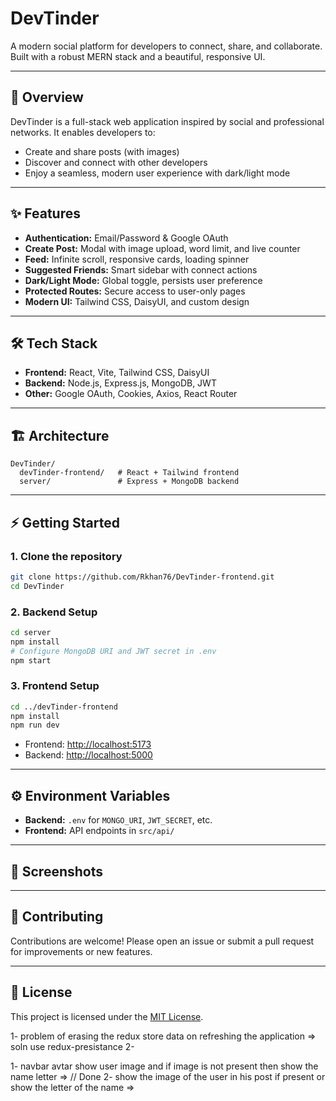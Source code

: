 # DevTinder

A modern social platform for developers to connect, share, and collaborate. Built with a robust MERN stack and a beautiful, responsive UI.

---

## 🚀 Overview
DevTinder is a full-stack web application inspired by social and professional networks. It enables developers to:
- Create and share posts (with images)
- Discover and connect with other developers
- Enjoy a seamless, modern user experience with dark/light mode

---

## ✨ Features
- **Authentication:** Email/Password & Google OAuth
- **Create Post:** Modal with image upload, word limit, and live counter
- **Feed:** Infinite scroll, responsive cards, loading spinner
- **Suggested Friends:** Smart sidebar with connect actions
- **Dark/Light Mode:** Global toggle, persists user preference
- **Protected Routes:** Secure access to user-only pages
- **Modern UI:** Tailwind CSS, DaisyUI, and custom design

---

## 🛠️ Tech Stack
- **Frontend:** React, Vite, Tailwind CSS, DaisyUI
- **Backend:** Node.js, Express.js, MongoDB, JWT
- **Other:** Google OAuth, Cookies, Axios, React Router

---

## 🏗️ Architecture
```
DevTinder/
  devTinder-frontend/   # React + Tailwind frontend
  server/               # Express + MongoDB backend
```

---

## ⚡ Getting Started

### 1. Clone the repository
```bash
git clone https://github.com/Rkhan76/DevTinder-frontend.git
cd DevTinder
```

### 2. Backend Setup
```bash
cd server
npm install
# Configure MongoDB URI and JWT secret in .env
npm start
```

### 3. Frontend Setup
```bash
cd ../devTinder-frontend
npm install
npm run dev
```

- Frontend: [http://localhost:5173](http://localhost:5173)
- Backend: [http://localhost:5000](http://localhost:5000)

---

## ⚙️ Environment Variables
- **Backend:** `.env` for `MONGO_URI`, `JWT_SECRET`, etc.
- **Frontend:** API endpoints in `src/api/`

---

## 📸 Screenshots
<!-- Add screenshots or GIFs here to showcase the UI -->

---

## 🤝 Contributing
Contributions are welcome! Please open an issue or submit a pull request for improvements or new features.

---

## 📄 License
This project is licensed under the [MIT License](LICENSE). 

<!-- Problem i am facing during project developemnt -->
1- problem of erasing the redux store data on refreshing the application  => soln use redux-presistance
2- 

<!-- Work to do -->
1- navbar avtar show user image and if image is not present then show the name letter  =>  // Done
2- show the image of the user in his post if present or show the letter of the name =>

